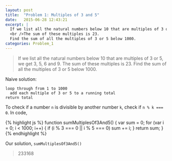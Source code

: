 ```yaml
---
layout: post
title:  "Problem 1: Multiples of 3 and 5"
date:   2015-06-28 12:43:21
excerpt: |
  If we list all the natural numbers below 10 that are multiples of 3 or 5, we get 3, 5, 6 and 9.
  <br />The sum of these multiples is 23.
  Find the sum of all the multiples of 3 or 5 below 1000.
categories: Problem_1
---
```


> If we list all the natural numbers below 10 that are multiples of 3 or 5, we get 3, 5, 6 and 9. The sum of these multiples is 23.
> Find the sum of all the multiples of 3 or 5 below 1000.


Naive solution: 

```
loop through from 1 to 1000 
  add each multiple of 3 or 5 to a running total
return total
```

To check if a number `n` is divisible by another number `k`, check if `n % k === 0`. In code,

{% highlight js %}
function sumMultiplesOf3And5() {
  var sum = 0;
  for (var i = 0; i < 1000; i++) {
    if (i % 3 === 0 || i % 5 === 0) sum += i;
  }
  return sum;
}
{% endhighlight %}

Our solution, `sumMultiplesOf3And5()`

> 233168 

